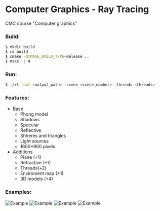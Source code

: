 # Computer Graphics - Ray Tracing 
CMC course "Сomputer graphics"

### Build:
```bash
$ mkdir build
$ cd build
$ cmake -DCMAKE_BUILD_TYPE=Release ..
$ make -j 4
```
### Run:
```bash
$ ./rt -out <output_path> -scene <scene_number> -threads <threads>
```
### Features:
- Base
	- Phong model
	- Shadows
	- Specular
	- Reflective
	- Shheres and triangles
	- Light sources
	- 1600*900 pixels
- Additions
	- Plane (+1)
	- Refractive (+1)
	- Threads(+2)
	- Enviroment map (+1)
	- 3D models (+4)
### Examples: 
![Example](examples/Scene_1.bmp)
![Example](examples/Scene_2.bmp)
![Example](examples/Scene_3.bmp)
![Example](examples/Scene_4.bmp)